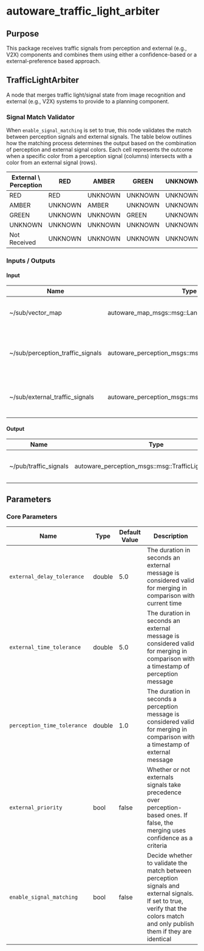 # autoware_traffic_light_arbiter

## Purpose

This package receives traffic signals from perception and external (e.g., V2X) components and combines them using either a confidence-based or a external-preference based approach.

## TrafficLightArbiter

A node that merges traffic light/signal state from image recognition and external (e.g., V2X) systems to provide to a planning component.

### Signal Match Validator

When `enable_signal_matching` is set to true, this node validates the match between perception signals and external signals.
The table below outlines how the matching process determines the output based on the combination of perception and external signal colors. Each cell represents the outcome when a specific color from a perception signal (columns) intersects with a color from an external signal (rows).

| External \ Perception | RED     | AMBER   | GREEN   | UNKNOWN | Not Received |
| --------------------- | ------- | ------- | ------- | ------- | ------------ |
| RED                   | RED     | UNKNOWN | UNKNOWN | UNKNOWN | UNKNOWN      |
| AMBER                 | UNKNOWN | AMBER   | UNKNOWN | UNKNOWN | UNKNOWN      |
| GREEN                 | UNKNOWN | UNKNOWN | GREEN   | UNKNOWN | UNKNOWN      |
| UNKNOWN               | UNKNOWN | UNKNOWN | UNKNOWN | UNKNOWN | UNKNOWN      |
| Not Received          | UNKNOWN | UNKNOWN | UNKNOWN | UNKNOWN | UNKNOWN      |

### Inputs / Outputs

#### Input

| Name                             | Type                                                  | Description                                              |
| -------------------------------- | ----------------------------------------------------- | -------------------------------------------------------- |
| ~/sub/vector_map                 | autoware_map_msgs::msg::LaneletMapBin                 | The vector map to get valid traffic signal ids.          |
| ~/sub/perception_traffic_signals | autoware_perception_msgs::msg::TrafficLightGroupArray | The traffic signals from the image recognition pipeline. |
| ~/sub/external_traffic_signals   | autoware_perception_msgs::msg::TrafficLightGroupArray | The traffic signals from an external system.             |

#### Output

| Name                  | Type                                                  | Description                      |
| --------------------- | ----------------------------------------------------- | -------------------------------- |
| ~/pub/traffic_signals | autoware_perception_msgs::msg::TrafficLightGroupArray | The merged traffic signal state. |

## Parameters

### Core Parameters

| Name                        | Type   | Default Value | Description                                                                                                                                                                    |
| --------------------------- | ------ | ------------- | ------------------------------------------------------------------------------------------------------------------------------------------------------------------------------ |
| `external_delay_tolerance`  | double | 5.0           | The duration in seconds an external message is considered valid for merging in comparison with current time                                                                    |
| `external_time_tolerance`   | double | 5.0           | The duration in seconds an external message is considered valid for merging in comparison with a timestamp of perception message                                               |
| `perception_time_tolerance` | double | 1.0           | The duration in seconds a perception message is considered valid for merging in comparison with a timestamp of external message                                                |
| `external_priority`         | bool   | false         | Whether or not externals signals take precedence over perception-based ones. If false, the merging uses confidence as a criteria                                               |
| `enable_signal_matching`    | bool   | false         | Decide whether to validate the match between perception signals and external signals. If set to true, verify that the colors match and only publish them if they are identical |
